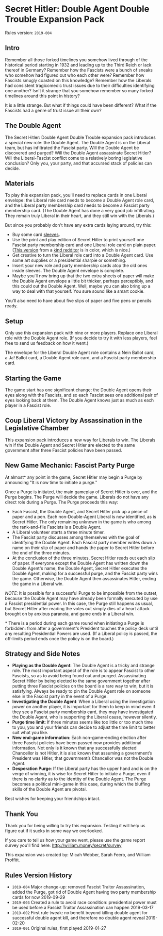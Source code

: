 # Secret Hitler: Double Agent Double Trouble Expansion Pack

Rules version: `2019-004`


## Intro

Remember all those forked timelines you somehow lived through of the historical period starting in 1932 and leading up to the Third Reich or lack thereof in Germany? Remember how the Fascists were a bunch of sneaks who somehow had figured out who each other were? Remember how Fascists smugly coasted on this knowledge? Remember how the Liberals had consistent tragicomedic trust issues due to their difficulties identifying one another? Isn’t it strange that you somehow remember so many forked timelines around this point in history?

It is a little strange. But what if things could have been different? What if the Fascists had a genre of trust issue all their own?


## The Double Agent

The Secret Hitler: Double Agent Double Trouble expansion pack introduces a special new role: the Double Agent. The Double Agent is on the Liberal team, but has infiltrated the Fascist party. Will the Double Agent be discovered and purged? Will the Double Agent assassinate Secret Hitler? Will the Liberal-Fascist conflict come to a relatively boring legislative conclusion? Only you, your party, and that accursed stack of policies can decide.


## Materials

To play this expansion pack, you'll need to replace cards in one Liberal envelope: the Liberal role card needs to become a Double Agent role card, and the Liberal party membership card needs to become a Fascist party membership card. (The Double Agent has done a very good job infiltrating. They remain truly Liberal in their heart, and they still win with the Liberals.)

But since you probably don't have any extra cards laying around, try this:

* Buy some card [sleeves](https://www.amazon.com/gp/product/B072ZY1H1X/ref=ppx_yo_dt_b_search_asin_title?ie=UTF8&psc=1). 
* Use the print and play edition of Secret Hitler to print yourself one Fascist party membership card and one Liberal role card on plain paper. ([This version](http://william.money/secret/secret-hitler-print-n-play-color.pdf) from a [kind redditor](https://www.reddit.com/r/boardgames/comments/3yepx7/i_made_a_print_and_play_secret_hitler/) is in color, which is nice.)
* Get creative to turn the Liberal role card into a Double Agent card. Use some art supplies or a presidential sharpie or something.
* Insert your new role and party membership cards atop the old ones inside sleeves. The Double Agent envelope is complete.
* Maybe you'll now bring up that the two extra sheets of paper will make the Double Agent envelope a little bit thicker, perhaps perceptibly, and this could out the Double Agent. Well, maybe you can also bring up a way to deal with that yourself. You sure sound like a smart cookie.

You'll also need to have about five slips of paper and five pens or pencils ready.

## Setup

Only use this expansion pack with nine or more players. Replace one Liberal role with the  Double Agent role. (If you decide to try it with less players, feel free to send us feedback on how it went.)

The envelope for the Liberal Double Agent role contains a Nein Ballot card, a Ja! Ballot card, a Double Agent role card, and a Fascist party membership card.


## Starting the Game

The game start has one significant change: the Double Agent opens their eyes along with the Fascists, and so each Fascist sees one additional pair of eyes looking back at them. The Double Agent knows just as much as each player in a Fascist role.

## Coup Liberal Victory by Assassination in the Legislative Chamber

This expansion pack introduces a new way for Liberals to win. The Liberals win if the Double Agent and Secret Hitler are elected to the same government after three Fascist policies have been passed.


## New Game Mechanic: Fascist Party Purge

At almost* any point in the game, Secret Hitler may begin a Purge by announcing "It is now time to initiate a purge."

Once a Purge is initiated, the main gameplay of Secret Hitler is over, and the Purge begins. The Purge will decide the game. Liberals do not have any direct role during a Purge. The Purge proceeds this way:

* Each Fascist, the Double Agent, and Secret Hitler pick up a piece of paper and a pen. Each non-Double-Agent Liberal is now identified, as is Secret Hitler. The only remaining unknown in the game is who among the rank-and-file Fascists is a Double Agent.
* A Liberal volunteer starts a three minute timer.
* The Fascist party discusses among themselves with the goal of identifying the Double Agent. Each Fascist party member writes down a name on their slip of paper and hands the paper to Secret Hitler before the end of the three minutes.
* At the conclusion of the three minutes, Secret Hitler reads out each slip of paper. If everyone except the Double Agent has written down the Double Agent's name, the Double Agent, Secret Hitler executes the Double Agent, making for a successful purge, and the Fascist party wins the game. Otherwise, the Double Agent then assassinates Hitler, ending the game in a Liberal win.

*NOTE*: It is possible for a successful Purge to be impossible from the outset, because the Double Agent may have already been formally executed by use a Fascist presidential power. In this case, the Purge still happens as usual, but Secret Hitler after reading the votes out simply dies of a heart attack brought on by anxious paranoia, and game ends in a Liberal win.

&#42; There is a period during each game round when initiating a Purge is forbidden: from after a government's President touches the policy deck until any resulting Presidential Powers are used. (If a Liberal policy is passed, the off-limits period ends once the policy is on the board.)



## Strategy and Side Notes

* **Playing as the Double Agent**: The Double Agent is a tricky and strange role. The most important aspect of the role is to appear Fascist to other Fascists, so as to avoid being found out and purged. Assassinating Secret Hitler by being elected to the same government together after putting three Fascist policies on the board is a rare way to win, but it is  satisfying. Always be ready to pin the Double Agent role on someone else in the Fascist party in the event of a Purge.
* **Investigating the Double Agent**: When a Liberal using the investigation power on another player, it is important for them to keep in mind even if they see a Fascist party membership card, they may have investigated the Double Agent, who is supporting the Liberal cause, however silently.
* **Purge time limit**: If three minutes seems like too little or too much time to you, you and your friends can decide to adjust the time limit to better suit what you like.
* **New end-game information**: Each non-game-ending election after three Fascist policies have been passed now provides additional information. Not only is it known that any successfully elected Chancellor is not Hitler, it is also known that assuming a government’s President was Hitler, that government’s Chancellor was not the Double Agent.
* **Desperation Purge**: If the Liberal party has the upper hand and is on the verge of winning, it is wise for Secret Hitler to initiate a Purge, even if there is no clarity as to the identity of the Double Agent. The Purge becomes a political mini-game in this case, during which the bluffing skills of the Double Agent are pivotal.

Best wishes for keeping your friendships intact.

## Thank You

Thank you for being willing to try this expansion. Testing it will help us figure out if it sucks in some way we overlooked.

If you care to tell us how your game went, please use the game report survey you'll find here: http://william.money/secret/survey

This expansion was created by: Micah Webber, Sarah Feero, and William Proffitt.


## Rules Version History

* `2019-004` Major change-up: removed Fascist Traitor Assassination, added the Purge, got rid of Double Agent having two party membership cards for now 2019-09-29
* `2019-003` Created a rule to avoid race condition: presidential power must be used before a Fascist Traitor Assassination can happen 2019-03-17
* `2019-002` First rule tweak: no benefit beyond killing double agent for successful double agent kill, and therefore no double agent reveal 2019-02-20
* `2019-001` Original rules, first played 2019-01-27